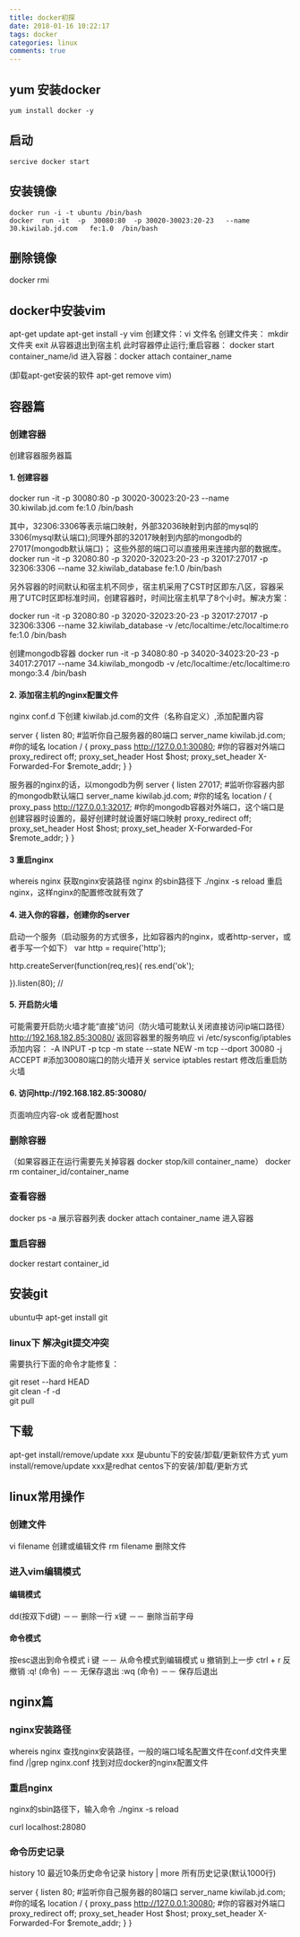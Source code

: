 ```yaml
---
title: docker初探
date: 2018-01-16 10:22:17
tags: docker
categories: linux
comments: true
---
```


## yum 安装docker
```
yum install docker -y
```
<!-- more -->
## 启动
```
sercive docker start
```

## 安装镜像
```
docker run -i -t ubuntu /bin/bash
docker  run -it  -p  30080:80  -p 30020-30023:20-23   --name 30.kiwilab.jd.com   fe:1.0  /bin/bash 
```
## 删除镜像
docker rmi
## docker中安装vim
apt-get update
apt-get install -y vim
创建文件：vi 文件名
创建文件夹： mkdir 文件夹
exit 从容器退出到宿主机 此时容器停止运行;重启容器： docker start container_name/id
进入容器：docker attach container_name

(卸载apt-get安装的软件 apt-get remove vim)
## 容器篇

### 创建容器
创建容器服务器篇

#### 1. 创建容器
docker  run -it  -p  30080:80  -p 30020-30023:20-23   --name 30.kiwilab.jd.com   fe:1.0  /bin/bash 

其中，32306:3306等表示端口映射，外部32036映射到内部的mysql的3306(mysql默认端口);同理外部的32017映射到内部的mongodb的27017(mongodb默认端口)；
这些外部的端口可以直接用来连接内部的数据库。
docker  run -it  -p  32080:80  -p 32020-32023:20-23 -p 32017:27017  -p 32306:3306  --name 32.kiwilab_database   fe:1.0  /bin/bash 

另外容器的时间默认和宿主机不同步，宿主机采用了CST时区即东八区，容器采用了UTC时区即标准时间，创建容器时，时间比宿主机早了8个小时。解决方案：

docker  run -it  -p  32080:80  -p 32020-32023:20-23 -p 32017:27017  -p 32306:3306  --name 32.kiwilab_database -v /etc/localtime:/etc/localtime:ro  fe:1.0  /bin/bash 


创建mongodb容器
docker  run -it  -p  34080:80  -p 34020-34023:20-23 -p 34017:27017  --name 34.kiwilab_mongodb -v /etc/localtime:/etc/localtime:ro  mongo:3.4  /bin/bash 
#### 2. 添加宿主机的nginx配置文件
nginx conf.d 下创建 kiwilab.jd.com的文件（名称自定义）,添加配置内容 

server {
    listen       80; #监听你自己服务器的80端口
    server_name  kiwilab.jd.com; #你的域名
    location / {
        proxy_pass       http://127.0.0.1:30080; #你的容器对外端口
        proxy_redirect   off;
        proxy_set_header Host    $host;
        proxy_set_header X-Forwarded-For $remote_addr;
    }
}

服务器的nginx的话，以mongodb为例
server {
    listen       27017; #监听你容器内部的mongodb默认端口
    server_name  kiwilab.jd.com; #你的域名
    location / {
        proxy_pass       http://127.0.0.1:32017; #你的mongodb容器对外端口，这个端口是创建容器时设置的，最好创建时就设置好端口映射
        proxy_redirect   off;
        proxy_set_header Host    $host;
        proxy_set_header X-Forwarded-For $remote_addr;
    }
}

#### 3 重启nginx  
whereis nginx  获取nginx安装路径
nginx 的sbin路径下 ./nginx -s reload 重启nginx，这样nginx的配置修改就有效了

#### 4. 进入你的容器，创建你的server
启动一个服务（启动服务的方式很多，比如容器内的nginx，或者http-server，或者手写一个如下）
var http = require('http');

http.createServer(function(req,res){
res.end('ok');

}).listen(80); // 

#### 5. 开启防火墙
可能需要开启防火墙才能“直接”访问（防火墙可能默认关闭直接访问ip端口路径） http://192.168.182.85:30080/ 返回容器里的服务响应
vi /etc/sysconfig/iptables  添加内容：
-A INPUT -p tcp -m state --state NEW -m tcp --dport 30080 -j ACCEPT   #添加30080端口的防火墙开关
service iptables restart   修改后重启防火墙

#### 6. 访问http://192.168.182.85:30080/
页面响应内容-ok
或者配置host 

### 删除容器
（如果容器正在运行需要先关掉容器 docker stop/kill container_name）
docker rm container_id/container_name

### 查看容器
docker ps -a  展示容器列表
docker attach container_name   进入容器

### 重启容器
docker restart container_id

## 安装git
ubuntu中 apt-get install git
### linux下 解决git提交冲突
需要执行下面的命令才能修复：

git reset --hard HEAD    
git clean -f -d    
git pull

## 下载
apt-get install/remove/update xxx 是ubuntu下的安装/卸载/更新软件方式
yum install/remove/update xxx是redhat centos下的安装/卸载/更新方式 


## linux常用操作
### 创建文件
vi filename 创建或编辑文件
rm filename 删除文件
### 进入vim编辑模式

#### 编辑模式

dd(按双下d键)   －－  删除一行
x键     －－  删除当前字母

#### 命令模式
按esc退出到命令模式
i 键     －－  从命令模式到编辑模式
u 撤销到上一步
ctrl + r 反撤销
:q! (命令)     －－  无保存退出
:wq (命令)  －－  保存后退出

## nginx篇

### nginx安装路径
whereis nginx  查找nginx安装路径，一般的端口域名配置文件在conf.d文件夹里
find /|grep nginx.conf    找到对应docker的nginx配置文件

### 重启nginx
nginx的sbin路径下，输入命令 ./nginx -s reload

 curl localhost:28080

### 命令历史记录
history 10  最近10条历史命令记录
history | more 所有历史记录(默认1000行)

server {
    listen       80; #监听你自己服务器的80端口
    server_name  kiwilab.jd.com; #你的域名
    location / {
        proxy_pass       http://127.0.0.1:30080; #你的容器对外端口
        proxy_redirect   off;
        proxy_set_header Host    $host;
        proxy_set_header X-Forwarded-For $remote_addr;
    }
}